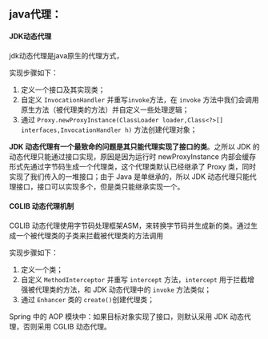 ## java代理：



#### JDK动态代理

jdk动态代理是java原生的代理方式，

实现步骤如下：

1. 定义一个接口及其实现类；
2. 自定义 `InvocationHandler` 并重写`invoke`方法，在 `invoke` 方法中我们会调用原生方法（被代理类的方法）并自定义一些处理逻辑；
3. 通过 `Proxy.newProxyInstance(ClassLoader loader,Class<?>[] interfaces,InvocationHandler h)` 方法创建代理对象；

**JDK 动态代理有一个最致命的问题是其只能代理实现了接口的类**。之所以 JDK 的动态代理只能通过接口实现，原因是因为运行时 newProxyInstance 内部会缓存形式先通过字节码生成一个代理类，这个代理类默认已经继承了 Proxy 类，同时实现了我们传入的一堆接口；由于 Java 是单继承的，所以 JDK 动态代理只能代理接口，接口可以实现多个，但是类只能继承实现一个。

#### CGLIB 动态代理机制

CGLIB 动态代理使用字节码处理框架ASM，来转换字节码并生成新的类。通过生成一个被代理类的子类来拦截被代理类的方法调用

实现步骤如下：

1. 定义一个类；
2. 自定义 `MethodInterceptor` 并重写 `intercept` 方法，`intercept` 用于拦截增强被代理类的方法，和 JDK 动态代理中的 `invoke` 方法类似；
3. 通过 `Enhancer` 类的 `create()`创建代理类；



 Spring 中的 AOP 模块中：如果目标对象实现了接口，则默认采用 JDK 动态代理，否则采用 CGLIB 动态代理。